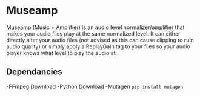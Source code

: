 # Museamp
Museamp (Music + Amplifier) is an audio level normalizer/amplifier that makes your audio files play at the same normalized level. It can either directly alter your audio files (not advised as this can cause clipping to ruin audio quality) or simply apply a ReplayGain tag to your files so your audio player knows what level to play the audio at.

## Dependancies
-FFmpeg [Download](https://ffmpeg.org/download.html)
-Python [Download](https://www.python.org/downloads/)
-Mutagen ```pip install mutagen```